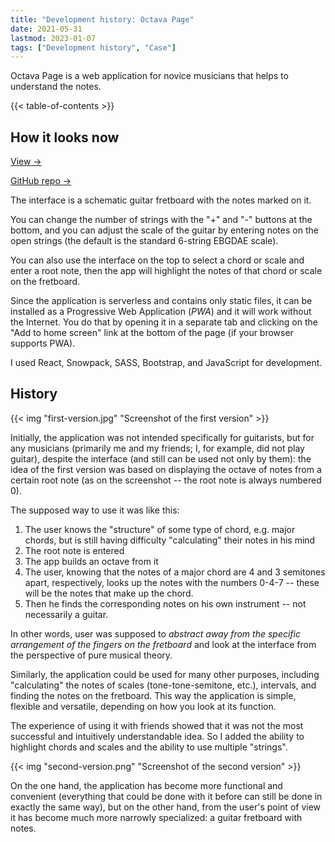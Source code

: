 ```yaml
---
title: "Development history: Octava Page"
date: 2021-05-31
lastmod: 2023-01-07
tags: ["Development history", "Case"]
---
```


Octava Page is a web application for novice musicians
that helps to understand the notes.
<!--more-->

{{< table-of-contents >}}

## How it looks now

[View →](https://sprkweb.github.io/octava-page/)

[GitHub repo →](https://github.com/sprkweb/octava-page)

The interface is a schematic guitar fretboard with the notes marked on it.

You can change the number of strings with the "+" and "-" buttons at the bottom, 
and you can adjust the scale of the guitar 
by entering notes on the open strings 
(the default is the standard 6-string EBGDAE scale).

You can also use the interface on the top to select a chord or scale and 
enter a root note, then the app will highlight the notes of 
that chord or scale on the fretboard.

Since the application is serverless and contains only static files, 
it can be installed as a Progressive Web Application (_PWA_) and 
it will work without the Internet. 
You do that by opening it in a separate tab and 
clicking on the "Add to home screen" link at the bottom of the page 
(if your browser supports PWA).

I used React, Snowpack, SASS, Bootstrap, and JavaScript for development.

## History

{{< img "first-version.jpg" "Screenshot of the first version" >}}

Initially, the application was not intended specifically for guitarists, 
but for any musicians (primarily me and my friends; 
I, for example, did not play guitar), despite the interface 
(and still can be used not only by them): 
the idea of the first version was based on displaying the octave of notes 
from a certain root note (as on the screenshot -- 
the root note is always numbered 0).

The supposed way to use it was like this:

1. The user knows the "structure" of some type of chord, e.g. major chords, 
but is still having difficulty "calculating" their notes in his mind
2. The root note is entered
3. The app builds an octave from it
4. The user, knowing that the notes of a major chord are 
4 and 3 semitones apart, respectively, looks up the notes with 
the numbers 0-4-7 -- these will be the notes that make up the chord.
5. Then he finds the corresponding notes on his own instrument -- 
not necessarily a guitar.

In other words, user was supposed to 
_abstract away from the specific arrangement of the fingers on the fretboard_ 
and look at the interface from the perspective of pure musical theory.

Similarly, the application could be used for many other purposes, 
including "calculating" the notes of scales (tone-tone-semitone, etc.), 
intervals, and finding the notes on the fretboard. This way the application is
simple, flexible and versatile, depending on how you look at its function.

The experience of using it with friends showed that it was 
not the most successful and intuitively understandable idea. 
So I added the ability to highlight chords and scales and 
the ability to use multiple "strings".

{{< img "second-version.png" "Screenshot of the second version" >}}

On the one hand, the application has become more functional and convenient 
(everything that could be done with it before can still be done 
in exactly the same way), but on the other hand, 
from the user's point of view it has become much more narrowly specialized:
a guitar fretboard with notes.

